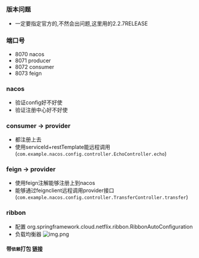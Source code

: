 ### 版本问题
- 一定要指定官方的,不然会出问题,这里用的2.2.7RELEASE

### 端口号
- 8070 nacos
- 8071 producer
- 8072 consumer
- 8073 feign

### nacos
- 验证config好不好使
- 验证注册中心好不好使

### consumer -> provider
- 都注册上去
- 使用serviceId+restTemplate能远程调用(`com.example.nacos.config.controller.EchoController.echo`)

### feign -> provider
- 使用feign注解能够注册上到nacos
- 能够通过feignclient远程调用provider接口(`com.example.nacos.config.controller.TransferController.transfer`)

### ribbon
- 配置 org.springframework.cloud.netflix.ribbon.RibbonAutoConfiguration
- 负载均衡器
![img.png](filedir/nacos/img/img.png)


#### 带`依赖`打包 [链接](https://cloud.tencent.com/developer/article/1683810)